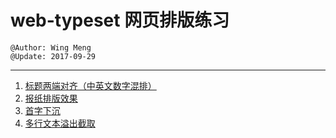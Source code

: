 # web-typeset 网页排版练习
    @Author: Wing Meng
    @Update: 2017-09-29
---
1. [标题两端对齐（中英文数字混排）](https://wingmeng.github.io/web-typeset/title-justify.html)
1. [报纸排版效果](https://wingmeng.github.io/web-typeset/newspaper-typeset.html)
1. [首字下沉](https://wingmeng.github.io/web-typeset/drop-cap.html)
1. [多行文本溢出截取](https://wingmeng.github.io/web-typeset/intercept-multiline-text.html)